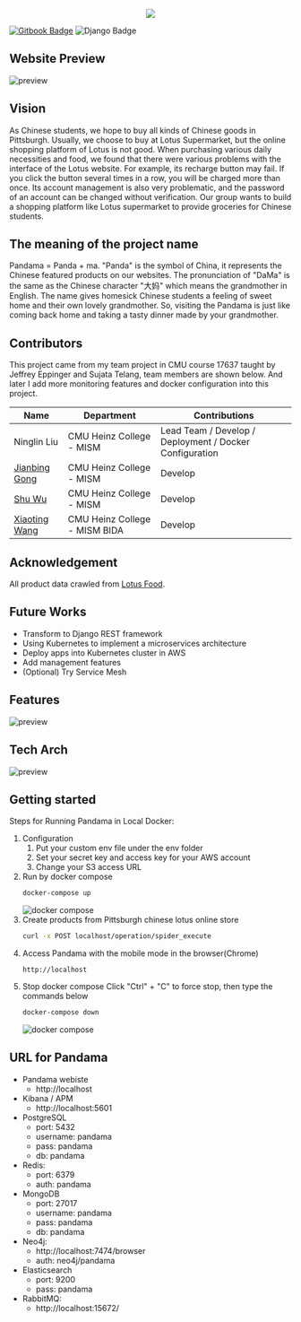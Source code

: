 
<p align="center">
  <img src="./docs/assets/logo.png">
</p>

[![Gitbook Badge](https://img.shields.io/badge/Wiki-Pandama-yellow)](https://github.com/liuninglin/pandama/wiki)
![Django Badge](https://img.shields.io/badge/Django-3.2-green)<space><space>

## Website Preview

![preview](./docs/assets/preview-small.gif)

## Vision

As Chinese students, we hope to buy all kinds of Chinese goods in Pittsburgh. Usually, we choose to buy at Lotus Supermarket, but the online shopping platform of Lotus is not good. When purchasing various daily necessities and food, we found that there were various problems with the interface of the Lotus website. For example, its recharge button may fail. If you click the button several times in a row, you will be charged more than once. Its account management is also very problematic, and the password of an account can be changed without verification. Our group wants to build a shopping platform like Lotus supermarket to provide groceries for Chinese students.

## The meaning of the project name

Pandama = Panda + ma. "Panda" is the symbol of China, it represents the Chinese featured products on our websites. The pronunciation of "DaMa" is the same as the Chinese character "大妈" which means the grandmother in English. The name gives homesick Chinese students a feeling of sweet home and their own lovely grandmother. So, visiting the Pandama is just like coming back home and taking a tasty dinner made by your grandmother.

## Contributors

This project came from my team project in CMU course 17637 taught by Jeffrey Eppinger and Sujata Telang, team members are shown below. And later I add more monitoring features and docker configuration into this project.

| Name          | Department                    | Contributions                                  |
| ------------- | ----------------------------- | ------------------------------------------ |
| Ninglin Liu   | CMU Heinz College - MISM      | Lead Team / Develop / Deployment / Docker Configuration |
| [Jianbing Gong](https://github.com/JianbinGong) | CMU Heinz College - MISM      | Develop |
| [Shu Wu](https://github.com/Sukeastree)        | CMU Heinz College - MISM      | Develop      |
| [Xiaoting Wang](https://github.com/makethedayunique) | CMU Heinz College - MISM BIDA | Develop |

## Acknowledgement

All product data crawled from [Lotus Food](https://www.lotusfoodonline.com/#/home).

## Future Works

- Transform to Django REST framework
- Using Kubernetes to implement a microservices architecture
- Deploy apps into Kubernetes cluster in AWS
- Add management features
- (Optional) Try Service Mesh

## Features

![preview](./docs/assets/features.png)

## Tech Arch

![preview](./docs/assets/tech_arch.png)

## Getting started

Steps for Running Pandama in Local Docker:
1. Configuration
   1. Put your custom env file under the env folder
   2. Set your secret key and access key for your AWS account
   3. Change your S3 access URL
2. Run by docker compose
   ```bash
   docker-compose up
   ```
   ![docker compose](./docs/assets/docker-compose-up.gif)
3. Create products from Pittsburgh chinese lotus online store
   ```bash
   curl -x POST localhost/operation/spider_execute
   ```
4. Access Pandama with the mobile mode in the browser(Chrome)
   ```
   http://localhost
   ```
5. Stop docker compose
    Click "Ctrl" + "C" to force stop, then type the commands below
    ```bash
    docker-compose down
    ```
    ![docker compose](./docs/assets/docker-compose-down.gif)

## URL for Pandama

- Pandama webiste
  - http://localhost
- Kibana / APM
  - http://localhost:5601
- PostgreSQL
  - port: 5432
  - username: pandama
  - pass: pandama
  - db: pandama
- Redis: 
  - port: 6379
  - auth: pandama
- MongoDB
  - port: 27017
  - username: pandama
  - pass: pandama
  - db: pandama
- Neo4j: 
  - http://localhost:7474/browser
  - auth: neo4j/pandama
- Elasticsearch
  - port: 9200
  - pass: pandama
- RabbitMQ: 
  - http://localhost:15672/